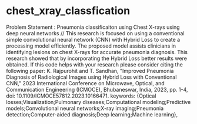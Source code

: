 # chest_xray_classfication
Problem Statement : Pneumonia classificaiton using Chest X-rays using deep neural networks //
This research is focused on using a conventional simple convolutional neural network (CNN) with Hybrid Loss to create a processing model efficiently. The proposed model assists clinicians in identifying lesions on chest X-rays for accurate pneumonia diagnosis. This research showed that by incorporating the Hybrid Loss better results were obtained. If this code helps with your research please consider citing the following paper: 
K. Rajpurohit and T. Sandhan, "Improved Pneumonia Diagnosis of Radiological Images using Hybrid Loss with Conventional CNN," 2023 International Conference on Microwave, Optical, and Communication Engineering (ICMOCE), Bhubaneswar, India, 2023, pp. 1-4, doi: 10.1109/ICMOCE57812.2023.10166471. keywords: {Optical losses;Visualization;Pulmonary diseases;Computational modeling;Predictive models;Convolutional neural networks;X-ray imaging;Pneumonia detection;Computer-aided diagnosis;Deep learning;Machine learning},



